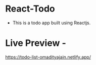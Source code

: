 # React-Todo
- This is a todo app built using Reactjs.
# Live Preview -
https://todo-list-omadityajain.netlify.app/
